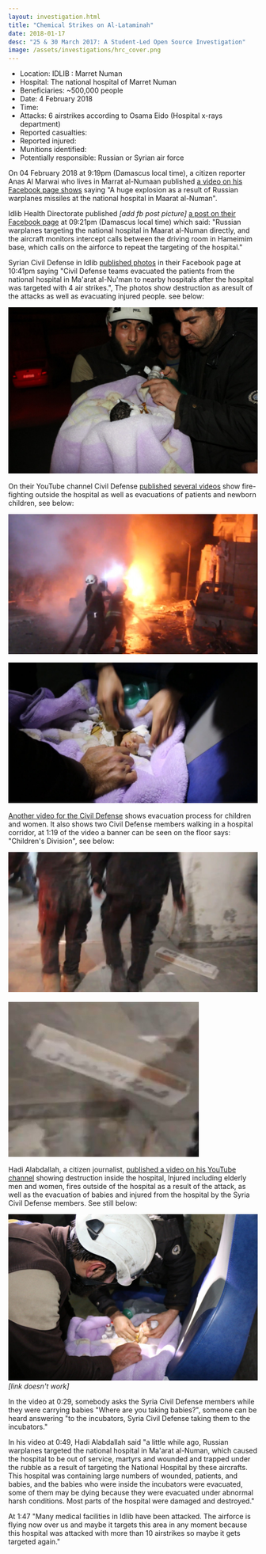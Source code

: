 ```yaml
---
layout: investigation.html
title: "Chemical Strikes on Al-Lataminah"
date: 2018-01-17
desc: "25 & 30 March 2017: A Student-Led Open Source Investigation"
image: /assets/investigations/hrc_cover.png
---
```


- Location: IDLIB : Marret Numan
- Hospital: The national hospital of Marret Numan
- Beneficiaries: ~500,000 people
- Date: 4 February 2018
- Time:
- Attacks: 6 airstrikes according to Osama Eido (Hospital x-rays department)
- Reported casualties:
- Reported injured:
- Munitions identified:
- Potentially responsible: Russian or Syrian air force

On 04 February 2018 at 9:19pm (Damascus local time), a citizen reporter Anas Al Marwai who lives in Marrat al-Numaan published [a video on his Facebook page shows](https://www.facebook.com/100010399271536/videos/559320804424557/) saying "A huge explosion as a result of Russian warplanes missiles at the national hospital in Maarat al-Numan".

Idlib Health Directorate published _[add fb post picture]_ [a post on their Facebook page](https://www.facebook.com/Idleb.Health.Directorate/posts/1200613503375336) at 09:21pm (Damascus local time) which said: "Russian warplanes targeting the national hospital in Maarat al-Numan directly, and the aircraft monitors intercept calls between the driving room in Hameimim base, which calls on the airforce to repeat the targeting of the hospital."

Syrian Civil Defense in Idlib [published photos](https://www.facebook.com/SyrianCivilDefenceIdlibWhiteHelmets/posts/1562499310515786) in their Facebook page at 10:41pm saying "Civil Defense teams evacuated the patients from the national hospital in Ma'arat al-Nu'man to nearby hospitals after the hospital was targeted with 4 air strikes.", The photos show destruction as  aresult of the attacks as well as evacuating injured people. see below:

![national01](assets/national01.jpg)

On their YouTube channel Civil Defense [published](https://www.youtube.com/watch?v=V4Nt8JWXVcQ) [several videos](https://www.youtube.com/watch?v=de7N2n7eYJc) show fire-fighting outside the hospital as well as evacuations of patients and newborn children, see below:

![national03](assets/national03.jpg)

![national04](assets/national04.jpg)

[Another video for the Civil Defense](https://www.youtube.com/watch?v=d6oF9r2oFv0) shows evacuation process for children and women. It also shows two Civil Defense members walking in a hospital corridor, at 1:19 of the video a banner can be seen on the floor says: "Children's Division", see below:

![national02](assets/national02.jpg)

![national05](assets/national05.jpg)

Hadi Alabdallah, a citizen journalist, [published a video on his YouTube channel](https://www.youtube.com/watch?v=HcMurYLYlEo) showing destruction inside the hospital, Injured including elderly men and women, fires outside of the hospital as a result of the attack, as well as the evacuation of babies and injured from the hospital by the Syria Civil Defense members. See still below:

![national06](assets/national06.jpg) _[link doesn't work]_

In the video at 0:29, somebody asks the Syria Civil Defense members while they were carrying babies "Where are you taking babies?", someone can be heard answering "to the incubators, Syria Civil Defense taking them to the incubators."

In his video at 0:49, Hadi Alabdallah said "a little while ago, Russian warplanes targeted the national hospital in Ma'arat al-Numan, which caused the hospital to be out of service, martyrs and wounded and trapped under the rubble as a result of targeting the National Hospital by these aircrafts. This hospital was containing large numbers of wounded, patients, and babies, and the babies who were inside the incubators were evacuated, some of them may be dying because they were evacuated under abnormal harsh conditions. Most parts of the hospital were damaged and destroyed."

At 1:47 "Many medical facilities in Idlib have been attacked. The airforce is flying now over us and maybe it targets this area in any moment because this hospital was attacked with more than 10 airstrikes so maybe it gets targeted again."
